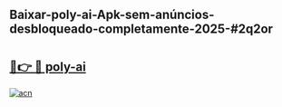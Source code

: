 ## Baixar-poly-ai-Apk-sem-anúncios-desbloqueado-completamente-2025-#2q2or

# <h2><a href="https://ainizakaria.my?title=poly-ai&ref=22M">🔗👉 🔴 poly-ai</a></h2>

[![acn](https://github.com/user-attachments/assets/0f9c940e-d8b0-45ae-aac7-cd30a18b3e1c)](https://ainizakaria.my?title=poly-ai&ref=22M)

